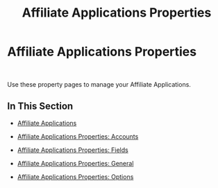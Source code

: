 ﻿---
title: Affiliate Applications Properties
TOCTitle: Affiliate Applications Properties
ms:assetid: 4c0a5bec-7e82-4c7f-92e3-6a8fc754cbb6
ms:mtpsurl: https://msdn.microsoft.com/library/Bb727828(v=BTS.80)
ms:contentKeyID: 51527868
ms.date: 08/30/2017
mtps_version: v=BTS.80
---

# Affiliate Applications Properties

 

Use these property pages to manage your Affiliate Applications.

## In This Section

  - [Affiliate Applications](affiliate-applications.md)

  - [Affiliate Applications Properties: Accounts](affiliate-applications-properties-accounts.md)

  - [Affiliate Applications Properties: Fields](affiliate-applications-properties-fields.md)

  - [Affiliate Applications Properties: General](affiliate-applications-properties-general.md)

  - [Affiliate Applications Properties: Options](affiliate-applications-properties-options.md)

